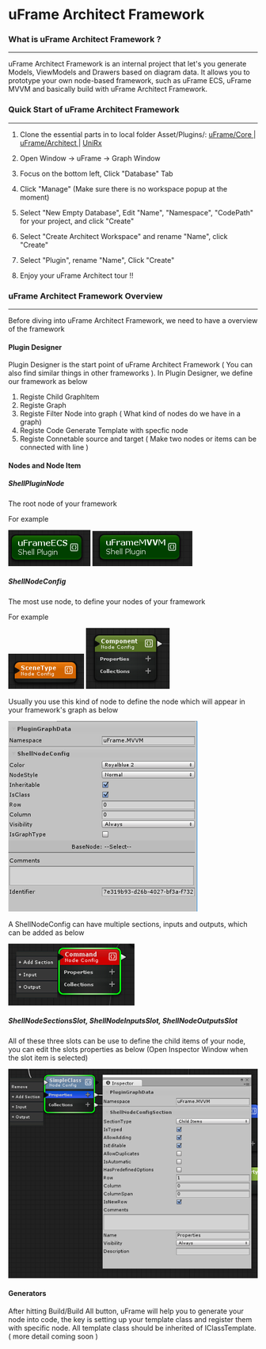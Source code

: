 # uFrame Architect Framework

### What is uFrame Architect Framework ?
----------
uFrame Architect Framework is an internal project that let's you generate Models, ViewModels and Drawers based on diagram data.
It allows you to prototype your own node-based framework, such as uFrame ECS, uFrame MVVM and basically build with uFrame Architect Framework.

### Quick Start of uFrame Architect Framework 
----------
1. Clone the essential parts in to local folder Asset/Plugins/:
	[ uFrame/Core ](https://github.com/uFrame/Core) | [ uFrame/Architect ](https://github.com/uFrame/Architect) | [UniRx](https://github.com/neuecc/UniRx/releases) 
	
2. Open Window -> uFrame -> Graph Window

3. Focus on the bottom left, Click "Database" Tab

4. Click "Manage" (Make sure there is no workspace popup at the moment)

5. Select "New Empty Database", Edit "Name", "Namespace", "CodePath" for your project, and click "Create"

6. Select "Create Architect Workspace" and rename "Name", click "Create"

7. Select "Plugin", rename "Name", Click "Create"

8. Enjoy your uFrame Architect tour !!

### uFrame Architect Framework Overview
----------
Before diving into uFrame Architect Framework, we need to have a overview of the framework

#### Plugin Designer

Plugin Designer is the start point of uFrame Architect Framework ( You can also find similar things in other frameworks ).
In Plugin Designer, we define our framework as below

1. Registe Child GraphItem
2. Registe Graph
3. Registe Filter Node into graph ( What kind of nodes do we have in a graph)
4. Registe Code Generate Template with specfic node
5. Registe Connetable source and target ( Make two nodes or items can be connected with line )

#### Nodes and Node Item

##### ShellPluginNode
The root node of your framework

For example 

![Alt text](images/1468415232602.png) ![Alt text](images/1468415257019.png)

##### ShellNodeConfig
The most use node, to define your nodes of your framework

For example 

![Alt text](images/1468415409396.png) ![Alt text](images/1468415444398.png)

Usually you use this kind of node to define the node which will appear in your framework's graph as below

![Alt text](images/1468415601381.png)

A ShellNodeConfig can have multiple sections, inputs and outputs, which can be added as below

![Alt text](images/1468417690661.png)

##### ShellNodeSectionsSlot, ShellNodeInputsSlot, ShellNodeOutputsSlot
All of these three slots can be use to define the child items of your node, you can edit the slots properties as below
(Open Inspector Window when the slot item is selected)

![Alt text](images/1468418030540.png)

#### Generators
After hitting Build/Build All button, uFrame will help you to generate your node into code, the key is setting up your template class and register them with specific node. All template class should be inherited of IClassTemplate.
( more detail coming soon )

